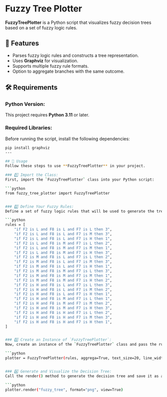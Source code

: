 # Fuzzy Tree Plotter

**FuzzyTreePlotter** is a Python script that visualizes fuzzy decision trees based on a set of fuzzy logic rules.

## 🚀 Features
- Parses fuzzy logic rules and constructs a tree representation.
- Uses **Graphviz** for visualization.
- Supports multiple fuzzy rule formats.
- Option to aggregate branches with the same outcome.

## 🛠 Requirements
### Python Version:
This project requires **Python 3.11** or later.

### Required Libraries:
Before running the script, install the following dependencies:

```bash
pip install graphviz
---

## 🚀 Usage
Follow these steps to use **FuzzyTreePlotter** in your project.

### 1️⃣ Import the Class:
First, import the `FuzzyTreePlotter` class into your Python script:

```python
from fuzzy_tree_plotter import FuzzyTreePlotter


### 2️⃣ Define Your Fuzzy Rules:
Define a set of fuzzy logic rules that will be used to generate the tree.

```python
rules = [
    "if F2 is L and F8 is L and F7 is L then 3",
    "if F2 is L and F8 is L and F7 is M then 3",
    "if F2 is L and F8 is L and F7 is H then 1",
    "if F2 is L and F8 is M and F7 is L then 2",
    "if F2 is L and F8 is M and F7 is M then 1",
    "if F2 is L and F8 is M and F7 is H then 3",
    "if F2 is M and F8 is L and F7 is L then 2",
    "if F2 is M and F8 is L and F7 is M then 3",
    "if F2 is M and F8 is L and F7 is H then 1",
    "if F2 is M and F8 is M and F7 is L then 3",
    "if F2 is M and F8 is M and F7 is M then 1",
    "if F2 is M and F8 is M and F7 is H then 2",
    "if F2 is H and F8 is L and F7 is L then 3",
    "if F2 is H and F8 is L and F7 is M then 2",
    "if F2 is H and F8 is L and F7 is H then 1",
    "if F2 is H and F8 is M and F7 is L then 1",
    "if F2 is H and F8 is M and F7 is M then 2",
    "if F2 is H and F8 is M and F7 is H then 3",
    "if F2 is H and F8 is H and F7 is L then 2",
    "if F2 is H and F8 is H and F7 is M then 3",
    "if F2 is H and F8 is H and F7 is H then 1",
]


### 3️⃣ Create an Instance of `FuzzyTreePlotter`:
Now, create an instance of the `FuzzyTreePlotter` class and pass the rules as an argument.

```python
plotter = FuzzyTreePlotter(rules, aggrega=True, text_size=20, line_width=2, edge_text_size=18)


### 4️⃣ Generate and Visualize the Decision Tree:
Call the render() method to generate the decision tree and save it as an image.

```python
plotter.render("fuzzy_tree", format="png", view=True)
